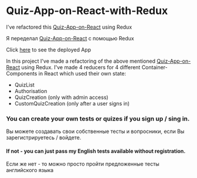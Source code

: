 # Quiz-App-on-React-with-Redux
I've refactored this [Quiz-App-on-React](https://github.com/gennady-bars/Quiz-App-on-React) using Redux

Я переделал [Quiz-App-on-React](https://github.com/gennady-bars/Quiz-App-on-React) с помощью Redux

Click [here](https://react-quiz-59330.web.app/) to see the deployed App

In this project I've made a refactoring of the above mentioned [Quiz-App-on-React](https://github.com/gennady-bars/Quiz-App-on-React) using Redux. 
I've made 4 reducers for 4 different Container-Components in React which used their own state: 
* QuizList 
* Authorisation 
* QuizCreation (only with admin access)
* CustomQuizCreation (only after a user signs in)

### You can create your own tests or quizes if you sign up / sing in.
Вы можете создавать свои собственные тесты и вопросники, если Вы зарегистрируетесь / войдете.
#### If not - you can just pass my English tests available without registration.
Если же нет - то можно просто пройти предложенные тесты английского языка



